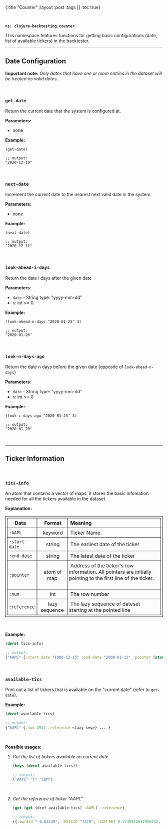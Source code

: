{:title "Counter"
 :layout :post
 :tags  []
 :toc true}


<style>
/* table styles */
table, th, td {
  border: 1px solid black;
  padding: 5px;
}
</style>

<br>

**`ns: clojure-backtesting.counter`**

This namespace features functions for getting basic configurations (date, list of available tickers) in the backtester.

---

## Date Configuration

**Important note:** *Only dates that have one or more entries in the dataset will be treated as valid dates.*


<br>

### `get-date`

Return the current date that the system is configured at.

**Parameters:**
- none

**Example:**

```
(get-date)

;; output:
"2020-12-10"
```

<br>

### `next-date`

Increment the current date to the nearest next valid date in the system.

**Parameters:**
- none

**Example:**

```
(next-date)

;; output:
"2020-12-11"
```

<br>

### `look-ahead-i-days`

Return the date i days after the given date

**Parameters**: 

- `date` - String type: "yyyy-mm-dd"
- `n`: int >= 0

**Example:**

```
(look-ahead-n-days "2020-01-23" 3)

;; output:
"2020-01-26"
```

<br>

### `look-n-days-ago`

Return the date n days before the given date (opposite of `look-ahead-n-days`)

**Parameters**: 

- `date` - String type: "yyyy-mm-dd"
- `n`: int >= 0

**Example:**

```
(look-i-days-ago "2020-01-23" 3)

;; output:
"2020-01-20"
```

<br>

---

## Ticker Information


<br>

### `tics-info`

An atom that contains a vector of maps. It stores the basic infomation needed for all the tickers available in the dataset.

**Explanation:**

| &nbsp;Data&emsp;| &nbsp;Format| &nbsp;Meaning  |
| ------------ | :-----------: | :----------|
| `:AAPL`      | &nbsp;keyword | &nbsp;Ticker Name         |
| `:start-date`   | &nbsp;string | &nbsp;The earliest date of the ticker &emsp; |
| `:end-date`     | &nbsp;string | &nbsp;The latest date of the ticker &emsp; |
| `:pointer`    | &nbsp;atom of map   | &nbsp;Address of the ticker's row information. All pointers are initially pointing to the first line of the ticker. &emsp; |
| `:num`        | &nbsp;int | &nbsp;The row number &emsp; |
| `:reference`        | &nbsp;lazy sequence | &nbsp;The lazy sequence of dateset starting at the pointed line &emsp; |

<br>

**Example:**

```clojure
(deref tics-info)

;; output:
{"AAPL" {:start-date "1980-12-15" :end-date "2000-01-12" :pointer (atom {:num 2934 :reference <lazy-seq>})} ... }
```


<br>

### `available-tics`

Print out a list of tickers that is available on the "current date" (refer to `get-date`). 

**Example:**

```clojure
(deref available-tics)

;; output:
{"AAPL" {:num 2934 :reference <lazy seq>} ... }
```

<br>

**Possible usages:**

1. *Get the list of tickers available on current date.*

    ```clojure
    (keys (deref available-tics))

    ;; output:
    ("AAPL" "F" "IBM")
    ```

<br>

2. *Get the reference of ticker "AAPL"*

    ```clojure
    (get (get (dref available-tics) :AAPL) :reference)

    ;; output:
    ({:ewretd "-0.03238", :HSICCD "7379", :CUM-RET 0.7749812652956042, :CFACSHR "4", :date "1981-01-07", :INIT-PRICE 350.0, :OPENPRC "", :SECSTAT "R", :SHROUT "583.807", :TICKER "IBM", :APRC 759.6930117568751, :COMNAM "INTERNATIONAL BUSINESS MACHS COR"...}...)
    ```

